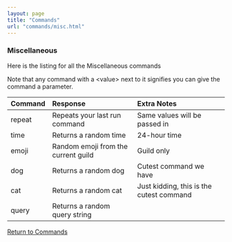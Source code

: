 ```yaml
---
layout: page
title: "Commands"
url: "commands/misc.html"
---
```

### Miscellaneous

Here is the listing for all the Miscellaneous commands

Note that any command with a \<value\> next to it signifies
you can give the command a parameter.

| Command | Response                            | Extra Notes                              |
|:--------|:------------------------------------|:-----------------------------------------|
| repeat  | Repeats your last run command       | Same values will be passed in            |
| time    | Returns a random time               | 24-hour time                             |
| emoji   | Random emoji from the current guild | Guild only                               |
| dog     | Returns a random dog                | Cutest command we have                   |
| cat     | Returns a random cat                | Just kidding, this is the cutest command |
| query   | Returns a random query string       |                                          |

[Return to Commands](../commands.md)